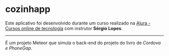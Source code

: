 # cozinhapp

Este aplicativo foi desenvolvido durante um curso realizado na [Alura - Cursos online de tecnologia](https://www.alura.com.br/ "Alura")
 com instrutor **Sérgio Lopes**.

----------------------------

É um projeto Meteor que simula o back-end do projeto do livro de *Cordova e PhoneGap*.